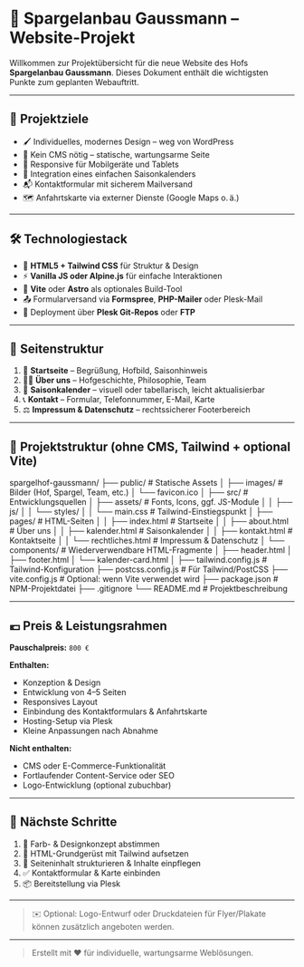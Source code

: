 # 🌱 Spargelanbau Gaussmann – Website-Projekt

Willkommen zur Projektübersicht für die neue Website des Hofs **Spargelanbau Gaussmann**. Dieses Dokument enthält die wichtigsten Punkte zum geplanten Webauftritt.

---

## 🎯 Projektziele

* 🖌️ Individuelles, modernes Design – weg von WordPress
* 🚫 Kein CMS nötig – statische, wartungsarme Seite
* 📱 Responsive für Mobilgeräte und Tablets
* 📅 Integration eines einfachen Saisonkalenders
* 📬 Kontaktformular mit sicherem Mailversand
* 🗺️ Anfahrtskarte via externer Dienste (Google Maps o. ä.)

---

## 🛠️ Technologiestack

* 🧩 **HTML5 + Tailwind CSS** für Struktur & Design
* ⚡ **Vanilla JS oder Alpine.js** für einfache Interaktionen
* 🧪 **Vite** oder **Astro** als optionales Build-Tool
* 📤 Formularversand via **Formspree**, **PHP-Mailer** oder Plesk-Mail
* 🔁 Deployment über **Plesk Git-Repos** oder **FTP**

---

## 🧭 Seitenstruktur

1. 🏡 **Startseite** – Begrüßung, Hofbild, Saisonhinweis
2. 🧑‍🌾 **Über uns** – Hofgeschichte, Philosophie, Team
3. 🌾 **Saisonkalender** – visuell oder tabellarisch, leicht aktualisierbar
4. 📞 **Kontakt** – Formular, Telefonnummer, E-Mail, Karte
5. ⚖️ **Impressum & Datenschutz** – rechtssicherer Footerbereich

---

## 📁 Projektstruktur (ohne CMS, Tailwind + optional Vite)

spargelhof-gaussmann/
├── public/                     # Statische Assets
│   ├── images/                # Bilder (Hof, Spargel, Team, etc.)
│   └── favicon.ico
│
├── src/                        # Entwicklungsquellen
│   ├── assets/                # Fonts, Icons, ggf. JS-Module
│   │   ├── js/
│   │   └── styles/
│   │       └── main.css       # Tailwind-Einstiegspunkt
│   ├── pages/                 # HTML-Seiten
│   │   ├── index.html         # Startseite
│   │   ├── about.html         # Über uns
│   │   ├── kalender.html      # Saisonkalender
│   │   ├── kontakt.html       # Kontaktseite
│   │   └── rechtliches.html   # Impressum & Datenschutz
│   └── components/            # Wiederverwendbare HTML-Fragmente
│       ├── header.html
│       ├── footer.html
│       └── kalender-card.html
│
├── tailwind.config.js         # Tailwind-Konfiguration
├── postcss.config.js          # Für Tailwind/PostCSS
├── vite.config.js             # Optional: wenn Vite verwendet wird
├── package.json               # NPM-Projektdatei
├── .gitignore
└── README.md                  # Projektbeschreibung

---

## 💶 Preis & Leistungsrahmen

**Pauschalpreis:** `800 €`

**Enthalten:**

* Konzeption & Design
* Entwicklung von 4–5 Seiten
* Responsives Layout
* Einbindung des Kontaktformulars & Anfahrtskarte
* Hosting-Setup via Plesk
* Kleine Anpassungen nach Abnahme

**Nicht enthalten:**

* CMS oder E-Commerce-Funktionalität
* Fortlaufender Content-Service oder SEO
* Logo-Entwicklung (optional zubuchbar)

---

## 🚀 Nächste Schritte

1. 🎨 Farb- & Designkonzept abstimmen
2. 🧱 HTML-Grundgerüst mit Tailwind aufsetzen
3. 🧭 Seiteninhalt strukturieren & Inhalte einpflegen
4. ✅ Kontaktformular & Karte einbinden
5. 📦 Bereitstellung via Plesk

---

> ✉️ Optional: Logo-Entwurf oder Druckdateien für Flyer/Plakate können zusätzlich angeboten werden.

---

> Erstellt mit ❤️ für individuelle, wartungsarme Weblösungen.
